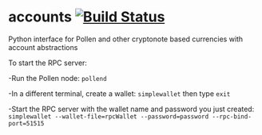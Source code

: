 # accounts [![Build Status](https://travis-ci.org/pollen-coin/accounts.svg?branch=master)](https://travis-ci.org/pollen-coin/accounts)
Python interface for Pollen and other cryptonote based currencies with account abstractions

To start the RPC server:

-Run the Pollen node: `pollend`

-In a different terminal, create a wallet: `simplewallet` then type `exit`

-Start the RPC server with the wallet name and password you just created: `simplewallet --wallet-file=rpcWallet --password=password --rpc-bind-port=51515`